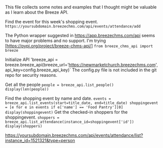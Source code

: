 
This file collects some notes and examples that I thought might be valuable as I learn about the Breeze API.

Find the event for this week's shopping event.
`https://yoursubdomain.breezechms.com/api/events/attendance/add`

The Python wrapper suggested in https://app.breezechms.com/api seems to have major problems and no support.
I'm trying [https://pypi.org/project/breeze-chms-api/]
`from breeze_chms_api import breeze`

Initialize API 
'breeze_api = breeze.breeze_api(breeze_url='https://newmarketchurch.breezechms.com',
                               api_key=config.breeze_api_key)`
The config.py file is not included in the git repo for security reasons.

Get all the people
`
people = breeze_api.list_people()
display(len(people))
`

Find the shopping event by name and date.
`
events = breeze_api.list_events(start=title_date, end=title_date)
shoppingevent = [e for e in events if e['name'] == 'Food Pantry'][0]
display(shoppingevent)
`
Get the checked-in shoppers for the shoppingevent.
`
shoppers = breeze_api.list_attendance(instance_id=shoppingevent['id'])
display(shoppers)
`

https://yoursubdomain.breezechms.com/api/events/attendance/list?instance_id=1521321&type=person
